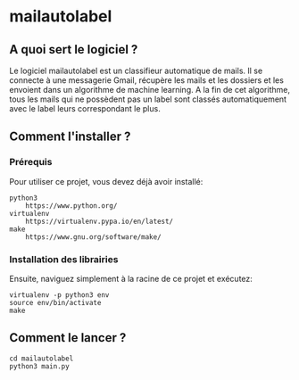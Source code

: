 # mailautolabel

## A quoi sert le logiciel ?

Le logiciel mailautolabel est un classifieur automatique de mails. Il se connecte à une messagerie Gmail, récupère les mails et les dossiers et les envoient dans un algorithme de machine learning. A la fin de cet algorithme, tous les mails qui ne possèdent pas un label sont classés automatiquement avec le label leurs correspondant le plus.

## Comment l'installer ?

### Prérequis

Pour utiliser ce projet, vous devez déjà avoir installé:

    python3
        https://www.python.org/
    virtualenv
        https://virtualenv.pypa.io/en/latest/
    make
        https://www.gnu.org/software/make/

### Installation des librairies

Ensuite, naviguez simplement à la racine de ce projet et exécutez:

    virtualenv -p python3 env
    source env/bin/activate
    make

## Comment le lancer ?

    cd mailautolabel
    python3 main.py

